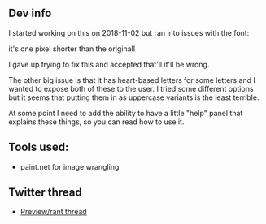 ## Dev info

I started working on this on 2018-11-02 but ran into issues with the font:

it's one pixel shorter than the original! 

I gave up trying to fix this and accepted that'll it'll be wrong.

The other big issue is that it has heart-based letters for some letters and 
I wanted to expose both of these to the user. I tried some different options
but it seems that putting them in as uppercase variants is the least terrible.

At some point I need to add the ability to have a little "help" panel that explains
these things, so you can read how to use it. 

## Tools used:

* paint.net for image wrangling

## Twitter thread

* [Preview/rant thread](https://twitter.com/Foone/status/1058335746946289664)